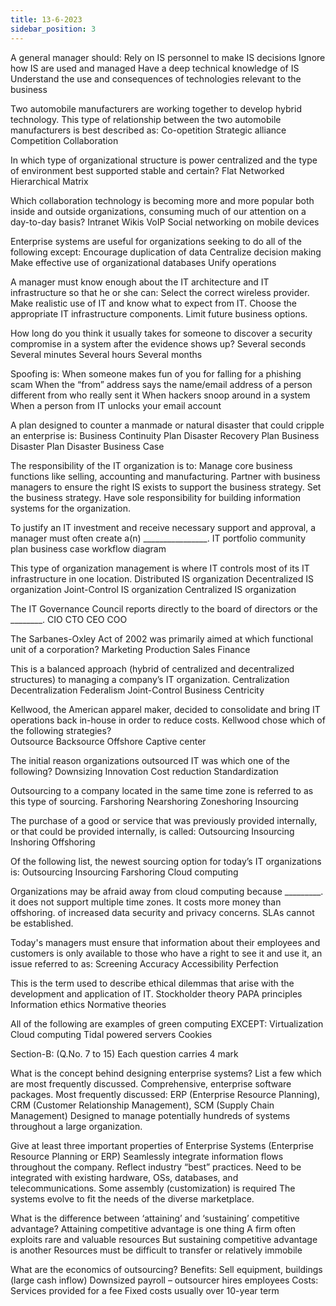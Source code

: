 ```yaml
---
title: 13-6-2023
sidebar_position: 3
---
```


A general manager should:
Rely on IS personnel to make IS decisions
Ignore how IS are used and managed
Have a deep technical knowledge of IS 
Understand the use and consequences of technologies relevant to the business

Two automobile manufacturers are working together to develop hybrid technology. This type of relationship between the two automobile manufacturers is best described as:
Co-opetition
Strategic alliance
Competition
Collaboration

In which type of organizational structure is power centralized and the type of environment best supported stable and certain?
Flat
Networked 
Hierarchical 
Matrix

Which collaboration technology is becoming more and more popular both inside and outside organizations, consuming much of our attention on a day-to-day basis?
Intranet
Wikis
VoIP
Social networking on mobile devices

Enterprise systems are useful for organizations seeking to do all of the following except:
Encourage duplication of data
Centralize decision making
Make effective use of organizational databases
Unify operations

A manager must know enough about the IT architecture and IT infrastructure so that he or she can:
Select the correct wireless provider.
Make realistic use of IT and know what to expect from IT.
Choose the appropriate IT infrastructure components.
Limit future business options.

How long do you think it usually takes for someone to discover a security compromise in a system after the evidence shows up?
Several seconds
Several minutes
Several hours
Several months

Spoofing is:
When someone makes fun of you for falling for a phishing scam
When the “from” address says the name/email address of a person different from who really sent it
When hackers snoop around in a system
When a person from IT unlocks your email account

A plan designed to counter a manmade or natural disaster that could cripple an enterprise is:
Business Continuity Plan
Disaster Recovery Plan
Business Disaster Plan
Disaster Business Case

The responsibility of the IT organization is to:
Manage core business functions like selling, accounting and manufacturing.
Partner with business managers to ensure the right IS exists to support the business strategy.
Set the business strategy.
Have sole responsibility for building information systems for the organization.

To justify an IT investment and receive necessary support and approval, a manager must often create a(n) ________________.
IT portfolio
community plan
business case
workflow diagram

This type of organization management is where IT controls most of its IT infrastructure in one location. 
Distributed IS organization
Decentralized IS organization
Joint-Control IS organization
Centralized IS organization


The IT Governance Council reports directly to the board of directors or the ________. 
CIO
CTO
CEO
COO

The Sarbanes-Oxley Act of 2002 was primarily aimed at which functional unit of a corporation?
Marketing
Production
Sales
Finance

This is a balanced approach (hybrid of centralized and decentralized structures) to managing a company’s IT organization.
Centralization
Decentralization
Federalism
Joint-Control
Business Centricity

Kellwood, the American apparel maker, decided to consolidate and bring IT operations back in-house in order to reduce costs. Kellwood chose which of the following strategies?  
Outsource
Backsource
Offshore
Captive center

The initial reason organizations outsourced IT was which one of the following? 
Downsizing
Innovation
Cost reduction
Standardization

Outsourcing to a company located in the same time zone is referred to as this type of sourcing. 
Farshoring
Nearshoring
Zoneshoring
Insourcing

The purchase of a good or service that was previously provided internally, or that could be provided internally, is called: 
Outsourcing
Insourcing
Inshoring
Offshoring

Of the following list, the newest sourcing option for today’s IT organizations is:
Outsourcing
Insourcing
Farshoring
Cloud computing

Organizations may be afraid away from cloud computing because _________. 
it does not support multiple time zones.
It costs more money than offshoring.
of increased data security and privacy concerns.
SLAs cannot be established.

Today's managers must ensure that information about their employees and customers is only available to those who have a right to see it and use it, an issue referred to as: 
Screening
Accuracy
Accessibility
Perfection

This is the term used to describe ethical dilemmas that arise with the development and application of IT.
Stockholder theory
PAPA principles
Information ethics
Normative theories

All of the following are examples of green computing EXCEPT: 
Virtualization
Cloud computing
Tidal powered servers
Cookies


Section-B:  (Q.No. 7  to  15)
Each question carries 4 mark

What is the concept behind designing enterprise systems? List a few which are most frequently discussed.
Comprehensive, enterprise software packages.
Most frequently discussed:
ERP (Enterprise Resource Planning), 
CRM (Customer Relationship Management), 
SCM (Supply Chain Management)
Designed to manage potentially hundreds of systems throughout a large organization.

Give at least three important properties of Enterprise Systems (Enterprise Resource Planning or ERP)
Seamlessly integrate information flows throughout the company.
Reflect industry “best” practices.
Need to be integrated with existing hardware, OSs, databases, and telecommunications.
Some assembly (customization) is required
The systems evolve to fit the needs of the diverse marketplace.

What is the difference between ‘attaining’ and ‘sustaining’ competitive advantage?
Attaining competitive advantage is one thing
A firm often exploits rare and valuable resources
But sustaining competitive advantage is another 
Resources must be difficult to transfer or relatively immobile

What are the economics of outsourcing?
Benefits:
Sell equipment, buildings (large cash inflow)
Downsized payroll – outsourcer hires employees
Costs:
Services provided for a fee
Fixed costs usually over 10-year term
